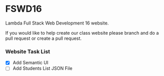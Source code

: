 # FSWD16

Lambda Full Stack Web Development 16 website.

If you would like to help create our class website please branch and do a pull request or create a pull request.


### Website Task List

- [x] Add Semantic UI
- [ ] Add Students List JSON File
